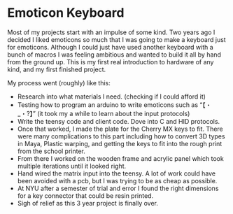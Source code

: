 # Emoticon Keyboard

Most of my projects start with an impulse of some kind. Two years ago I decided I liked emoticons so much that I was going to make a keyboard just for emoticons. Although I could just have used another keyboard with a bunch of macros I was feeling ambitious and wanted to build it all by hand from the ground up. This is my first real introduction to hardware of any kind, and my first finished project.

My process went (roughly) like this:
+ Research into what materials I need. (checking if I could afford it)
+ Testing how to program an arduino to write emoticons such as “【・_・?】” (it took my a while to learn about the input protocols)
+ Write the teensy code and client code. Dove into C and HID protocols.
+ Once that worked, I made the plate for the Cherry MX keys to fit. There were many complications to this part including how to convert 3D types in Maya, Plastic warping, and getting the keys to fit into the rough print from the school printer. 
+ From there I worked on the wooden frame and acrylic panel which took multiple iterations until it looked right.
+ Hand wired the matrix input into the teensy. A lot of work could have been avoided with a pcb, but I was trying to be as cheap as possible.
+ At NYU after a semester of trial and error I found the right dimensions for a key connector that could be resin printed.
+ Sigh of relief as this 3 year project is finally over.


